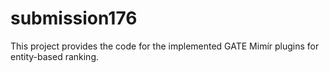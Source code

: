 # submission176

This project provides the code for the implemented GATE Mimír plugins for entity-based ranking.
